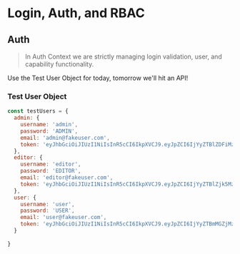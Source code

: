# Login, Auth, and RBAC

## Auth

> In Auth Context we are strictly managing login validation, user, and capability functionality.  

Use the Test User Object for today, tomorrow we'll hit an API!

### Test User Object
```js
const testUsers = {
  admin: {
    username: 'admin',
    password: 'ADMIN',
    email: 'admin@fakeuser.com',
    token: 'eyJhbGciOiJIUzI1NiIsInR5cCI6IkpXVCJ9.eyJpZCI6IjYyZTBlZDFiMzNjZTQ5MDAxODlmMzhiNyIsImNhcGFiaWxpdGllcyI6WyJjcmVhdGUiLCJ1cGRhdGUiLCJyZWFkIiwiZGVsZXRlIl0sInR5cGUiOiJ1c2VyIiwiaWF0IjoxNjU4OTA3OTMxLCJleHAiOjE2NTg5MTE1MzF9.bqe-52if5K50rGn30P4fheuAa2qWuxse9tWiuH4cnUM',
  },
  editor: {
    username: 'editor',
    password: 'EDITOR',
    email: 'editor@fakeuser.com',
    token: 'eyJhbGciOiJIUzI1NiIsInR5cCI6IkpXVCJ9.eyJpZCI6IjYyZTBlZjk5MzNjZTQ5MDAxODlmMzhiYSIsImNhcGFiaWxpdGllcyI6WyJjcmVhdGUiLCJ1cGRhdGUiLCJyZWFkIl0sInR5cGUiOiJ1c2VyIiwiaWF0IjoxNjU4OTA4NTY5LCJleHAiOjE2NTg5MTIxNjl9.073ppQCHbplYN9befn8JElcP4zgFX6TEe_ARUQZc0KU',
  },
  user: {
    username: 'user',
    password: 'USER',
    email: 'user@fakeuser.com',
    token: 'eyJhbGciOiJIUzI1NiIsInR5cCI6IkpXVCJ9.eyJpZCI6IjYyZTBmMGZjMzNjZTQ5MDAxODlmMzhjMCIsImNhcGFiaWxpdGllcyI6WyJyZWFkIl0sInR5cGUiOiJ1c2VyIiwiaWF0IjoxNjU4OTA4OTI0LCJleHAiOjE2NTg5MTI1MjR9.t7c7k2LbaTxsdfYjx_WC3QiP4MycU8sZryVyXQqJQH',
  }
  
}
```

